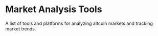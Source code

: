 # Market Analysis Tools
A list of tools and platforms for analyzing altcoin markets and tracking market trends.